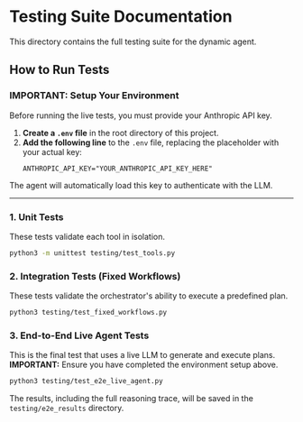 # Testing Suite Documentation

This directory contains the full testing suite for the dynamic agent.

## How to Run Tests

### **IMPORTANT: Setup Your Environment**

Before running the live tests, you must provide your Anthropic API key.

1.  **Create a `.env` file** in the root directory of this project.
2.  **Add the following line** to the `.env` file, replacing the placeholder with your actual key:
    ```
    ANTHROPIC_API_KEY="YOUR_ANTHROPIC_API_KEY_HERE"
    ```

The agent will automatically load this key to authenticate with the LLM.

---

### 1. Unit Tests
These tests validate each tool in isolation.

```bash
python3 -m unittest testing/test_tools.py
```

### 2. Integration Tests (Fixed Workflows)
These tests validate the orchestrator's ability to execute a predefined plan.

```bash
python3 testing/test_fixed_workflows.py
```

### 3. End-to-End Live Agent Tests
This is the final test that uses a live LLM to generate and execute plans.
**IMPORTANT:** Ensure you have completed the environment setup above.

```bash
python3 testing/test_e2e_live_agent.py
```
The results, including the full reasoning trace, will be saved in the `testing/e2e_results` directory.
